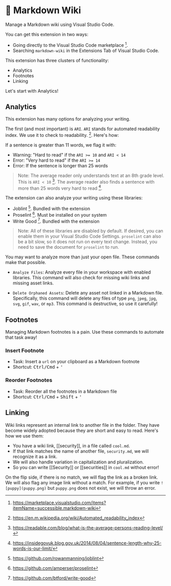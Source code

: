 # 📙 Markdown Wiki

Manage a Markdown wiki using Visual Studio Code.

You can get this extension in two ways:

- Going directly to the Visual Studio Code marketplace [^1].
- Searching `markdown-wiki` in the Extensions Tab of Visual Studio Code.

This extension has three clusters of functionality:

- Analytics
- Footnotes
- Linking

Let's start with Analytics!

## Analytics

This extension has many options for analyzing your writing.

The first (and most important) is `ARI`. `ARI` stands for automated readability index. We use it to check to readability. [^2]. Here's how:

If a sentence is greater than 11 words, we flag it with:

- Warning: "Hard to read" if the `ARI >= 10` and `ARI < 14`
- Error: "Very hard to read" if the `ARI >= 14`
- Error: If the sentence is longer than 25 words

> Note: The average reader only understands text at an 8th grade level. This is `ARI < 10` [^3]. The average reader also finds a sentence with more than 25 words very hard to read [^4].

The extension can also analyze your writing using these libraries:

- Joblint [^7]. Bundled with the extension
- Proselint [^5]. Must be installed on your system
- Write Good [^6]. Bundled with the extension

> Note: All of these libraries are disabled by default. If desired, you can enable them in your Visual Studio Code Settings. `proselint` can also be a bit slow, so it does not run on every text change. Instead, you need to save the document for `proselint` to run.

You may want to analyze more than just your open file. These commands make that possible.

- `Analyze Files`: Analyze every file in your workspace with enabled libraries. This command will also check for missing wiki links and missing asset links.

- `Delete Orphaned Assets`: Delete any asset not linked in a Markdown file. Specifically, this command will delete any files of type `png`, `jpeg`, `jpg`, `svg`, `gif`, `wav`, or `mp3`. This command is destructive, so use it carefully!

## Footnotes

Managing Markdown footnotes is a pain. Use these commands to automate that task away!

### Insert Footnote

- Task: Insert a `url` on your clipboard as a Markdown footnote
- Shortcut: <kbd>Ctrl/Cmd</kbd> + <kbd>'</kbd>

### Reorder Footnotes

- Task: Reorder all the footnotes in a Markdown file
- Shortcut: <kbd>Ctrl/Cmd</kbd> + <kbd>Shift</kbd> + <kbd>'</kbd>

## Linking

Wiki links represent an internal link to another file in the folder. They have become widely adopted because they are short and easy to read. Here's how we use them:

- You have a wiki link, [[security]], in a file called `cool.md`. 
- If that link matches the name of another file, `security.md`, we will recognize it as a link. 
- We will also handle variation in capitalization and pluralization. 
- So you can write [[Security]] or [[securities]] in `cool.md` without error!

On the flip side, if there is no match, we will flag the link as a broken link. We will also flag any image link without a match. For example, if you write `![puppy](puppy.png)` but `puppy.png` does not exist, we will throw an error.

[^1]: https://marketplace.visualstudio.com/items?itemName=successible.markdown-wiki
[^2]: https://en.m.wikipedia.org/wiki/Automated_readability_index
[^3]: https://readable.com/blog/what-is-the-average-persons-reading-level/
[^4]: https://insidegovuk.blog.gov.uk/2014/08/04/sentence-length-why-25-words-is-our-limit/
[^5]: https://github.com/amperser/proselint
[^6]: https://github.com/btford/write-good
[^7]: https://github.com/rowanmanning/joblint
